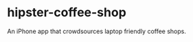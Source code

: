 hipster-coffee-shop
===================

An iPhone app that crowdsources laptop friendly coffee shops.